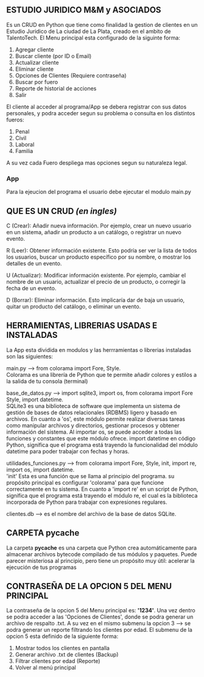 ## ESTUDIO JURIDICO M&M y ASOCIADOS

Es un CRUD en Python que tiene como finalidad la gestion de clientes en un Estudio Juridico de La ciudad de La Plata, creado en el ambito de TalentoTech. El Menu principal esta configurado de la siguinte forma:

1. Agregar cliente
2. Buscar cliente (por ID o Email)
3. Actualizar cliente
4. Eliminar cliente
5. Opciones de Clientes (Requiere contraseña)
6. Buscar por fuero
7. Reporte de historial de acciones
8. Salir

El cliente al acceder al programa/App se debera registrar con sus datos personales, y podra acceder segun su problema o consulta en los distintos fueros:
1. Penal
2. Civil
3. Laboral
4. Familia

A su vez cada Fuero despliega mas opciones segun su naturaleza legal. 

### App ### 
Para la ejeucion del programa el usuario debe ejecutar el modulo main.py

## QUE ES UN CRUD *(en ingles)*

C (Crear): Añadir nueva información. Por ejemplo, crear un nuevo usuario en un sistema, añadir un producto a un catálogo, o registrar un nuevo evento.

R (Leer): Obtener información existente. Esto podría ser ver la lista de todos los usuarios, buscar un producto específico por su nombre, o mostrar los detalles de un evento.

U (Actualizar): Modificar información existente. Por ejemplo, cambiar el nombre de un usuario, actualizar el precio de un producto, o corregir la fecha de un evento.

D (Borrar): Eliminar información. Esto implicaría dar de baja un usuario, quitar un producto del catálogo, o eliminar un evento.

## HERRAMIENTAS, LIBRERIAS USADAS E INSTALADAS

La App esta dividida en modulos y las herrramientas o librerias instaladas son las siguientes:

main.py --> from colorama import Fore, Style.<br>
Colorama es una librería de Python que te permite añadir colores y estilos a la salida de tu consola (terminal)

base_de_datos.py --> import sqlite3, import os, from colorama import Fore Style, import datetime.<br>
SQLite3 es una biblioteca de software que implementa un sistema de gestión de bases de datos relacionales (RDBMS) ligero y basado en archivos. En cuanto a 'os', este módulo permite realizar diversas tareas como manipular archivos y directorios, gestionar procesos y obtener información del sistema. Al importar os, se puede acceder a todas las funciones y constantes que este módulo ofrece. import datetime en código Python, significa que el programa está trayendo la funcionalidad del módulo datetime para poder trabajar con fechas y horas.<br>

utilidades_funciones.py --> from colorama import Fore, Style, init, import re, import os, import datetime.<br>
'init' Esta es una función que se llama al principio del programa. su propósito principal es configurar 'colorama' para que funcione correctamente en tu sistema. En cuanto a 'import re' en un script de Python, significa que el programa está trayendo el módulo re, el cual es la biblioteca incorporada de Python para trabajar con expresiones regulares.

clientes.db --> es el nombre del archivo de la base de datos SQLite.

## CARPETA __pycache__

La carpeta __pycache__ es una carpeta que Python crea automáticamente para almacenar archivos bytecode compilado de tus módulos y paquetes. Puede parecer misteriosa al principio, pero tiene un propósito muy útil: acelerar la ejecución de tus programas


## CONTRASEÑA DE LA OPCION 5 DEL MENU PRINCIPAL

La contraseña de la opcion 5 del Menu principal es: **'1234'**. Una vez dentro se podra acceder a las 'Opciones de Clientes', donde se podra generar un archivo de respalto .txt. A su vez en el mismo submenu la opcion 3 --> se podra generar un reporte filtrando los clientes por edad. El submenu de la opcion 5 esta definido de la siguiente forma:

1. Mostrar todos los clientes en pantalla
2. Generar archivo .txt de clientes (Backup)
3. Filtrar clientes por edad (Reporte)
4. Volver al menú principal
